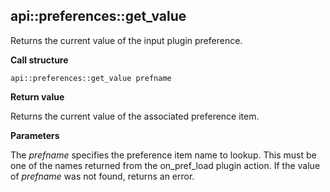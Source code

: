## api\::preferences\::get\_value

Returns the current value of the input plugin preference.

**Call structure**

`api::preferences::get_value prefname`

**Return value**

Returns the current value of the associated preference item.

**Parameters**

The _prefname_ specifies the preference item name to lookup. This must be one of the names returned from the on\_pref\_load plugin action. If the value of _prefname_ was not found, returns an error.